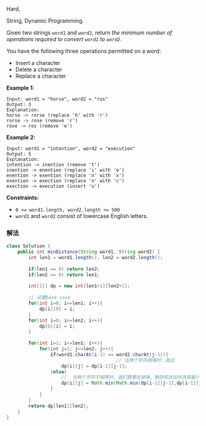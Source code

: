 Hard,

String, Dynamic Programming.

Given two strings `word1` and `word2`, return *the minimum number of operations required to convert `word1` to `word2`*.

You have the following three operations permitted on a word:

- Insert a character
- Delete a character
- Replace a character

**Example 1:**

```
Input: word1 = "horse", word2 = "ros"
Output: 3
Explanation:
horse -> rorse (replace 'h' with 'r')
rorse -> rose (remove 'r')
rose -> ros (remove 'e')

```

**Example 2:**

```
Input: word1 = "intention", word2 = "execution"
Output: 5
Explanation:
intention -> inention (remove 't')
inention -> enention (replace 'i' with 'e')
enention -> exention (replace 'n' with 'x')
exention -> exection (replace 'n' with 'c')
exection -> execution (insert 'u')

```

**Constraints:**

- `0 <= word1.length, word2.length <= 500`
- `word1` and `word2` consist of lowercase English letters.

### 解法

```java
class Solution {
    public int minDistance(String word1, String word2) {
        int len1 = word1.length(), len2 = word2.length();
        
        if(len1 == 0) return len2;
        if(len2 == 0) return len1;
        
        int[][] dp = new int[len1+1][len2+1];
        
        // 设置base case
        for(int i=0; i<=len1; i++){
            dp[i][0] = i;
        }
        for(int i=0; i<=len2; i++){
            dp[0][i] = i;
        }
        
        for(int i=1; i<=len1; i++){
            for(int j=1; j<=len2; j++){
                if(word1.charAt(i-1) == word2.charAt(j-1)){
										// 当两个字符相等时，跳过
                    dp[i][j] = dp[i-1][j-1];
                }else{
                    //  当两个字符不相等时，我们需要在替换，删除和添加中选择最小的一个
                    dp[i][j] = Math.min(Math.min(dp[i-1][j-1],dp[i-1][j]),dp[i][j-1])+1;
                }
            }
        }
        return dp[len1][len2];
    }
}
```